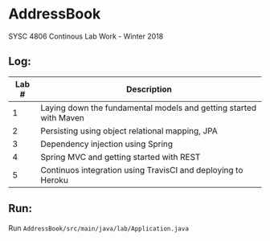 # AddressBook
SYSC 4806 Continous Lab Work - Winter 2018

## Log:
| Lab # | Description                                                       |
|-------|-------------------------------------------------------------------|
| 1     | Laying down the fundamental models and getting started with Maven |
| 2     | Persisting using object relational mapping, JPA                   |
| 3     | Dependency injection using Spring                                 |
| 4     | Spring MVC and getting started with REST                          |
| 5     | Continuos integration using TravisCI and deploying to Heroku      |

## Run:
Run `AddressBook/src/main/java/lab/Application.java`
